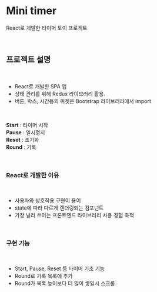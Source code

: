 # Mini timer

React로 개발한 타이머 토이 프로젝트  


<br>

## 프로젝트 설명
<br>

- React로 개발한 SPA 앱  
- 상태 관리를 위해 Redux 라이브러리 활용. 
- 버튼, 박스, 시간등의 위젯은 Bootstrap 라이브러리에서 import

<br>

**Start** : 타이머 시작  
**Pause** : 일시정지  
**Reset** : 초기화  
**Round** : 기록  

<br>

### React로 개발한 이유
<br>

- 사용자와 상호작용 구현이 용이
- state에 따라 다르게 렌더링되는 컴포넌트
- 가장 널리 쓰이는 프론트엔드 라이브러리 사용 경험 축적


<br>

### 구현 기능
<br>

- Start, Pause, Reset 등 타이머 기초 기능
- Round로 기록 목록에 추가
- Round가 목록 높이보다 더 많이 쌓일시 스크롤


<br>

